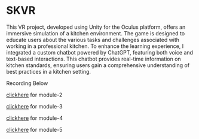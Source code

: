 # SKVR

This VR project, developed using Unity for the Oculus platform, offers an immersive simulation of a kitchen environment. The game is designed to educate users about the various tasks and 
            challenges associated with working in a professional kitchen. To enhance the learning experience, I integrated a custom chatbot powered by ChatGPT, featuring both voice and text-based interactions. 
            This chatbot provides real-time information on kitchen standards, ensuring users gain a comprehensive understanding of best practices in a kitchen setting.

Recording Below 

[clickhere](https://vimeo.com/995921819) for module-2 

[clickhere](https://vimeo.com/995923529) for module-3

[clickhere](https://vimeo.com/995923204) for module-4

[clickhere](https://vimeo.com/995922824) for module-5
